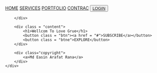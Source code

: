 <html>
<head>
	<title>Home</title>
	<link rel ="stylesheet" type = "text/css" href ="style.css">
</head>
<body>
	<div class = "container">
		<div class = "header">
			<div class = "navbar">
				<a href= "#">HOME</a>
				<a href= "#">SERVICES</a>
				<a href= "#">PORTFOLIO</a>
				<a href= "#">CONTRAC</a>
			<button class ="btn"><a href="https://github.com/RxPlanet/web/blob/main/Love%20Grue2.html">LOGIN</a></button>
			</div>

		</div>

		<div class = "content">
			<h1>Wellcom To Love Grue</h1>
			<button class = "btn"><a href = "#">SUBSCRIBE</a></button>
			<button class = "btne">EXPLORE</button>
		</div>

		<div class="copyright">
			<a>Md Easin Arafat Rana</a>
		</div>
	</div>
</body>
</html>
